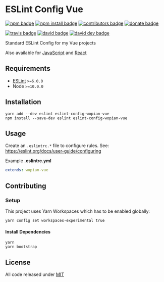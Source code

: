 # ESLint Config Vue

[![npm badge]][npm]
[![npm install badge]][npm]
[![contributors badge]][contributors]
[![donate badge]][donate]

[![travis badge]][travis]
[![david badge]][david]
[![david dev badge]][david dev]

Standard ESLint Config for my Vue projects

Also available for [JavaScript] and [React]

[JavaScript]:https://www.npmjs.com/package/eslint-config-wopian
[React]:https://www.npmjs.com/package/eslint-config-wopian-react

## Requirements

- [ESLint] `>=6.0.0`
- Node `>=10.0.0`

## Installation

```shell
yarn add --dev eslint eslint-config-wopian-vue
npm install --save-dev eslint eslint-config-wopian-vue
```

## Usage

Create an `.eslintrc.*` file to configure rules. See: https://eslint.org/docs/user-guide/configuring

Example **.eslintrc.yml**

```yaml
extends: wopian-vue
```

## Contributing

### Setup

This project uses Yarn Workspaces which has to be enabled globally:

```shell
yarn config set workspaces-experimental true
```

#### Install Dependencies

```shell
yarn
yarn bootstrap
```

## License

All code released under [MIT]

[eslint]: https://eslint.org

[mit]: https://github.com/wopian/eslint-config-wopian/blob/master/LICENSE.md

[npm]: https://www.npmjs.com/package/eslint-config-wopian-vue
[npm badge]: https://img.shields.io/npm/v/eslint-config-wopian-vue.svg?style=flat-square
[npm install badge]: https://img.shields.io/npm/dt/eslint-config-wopian-vue.svg?style=flat-square

[travis]: https://travis-ci.org/wopian/eslint-config-wopian
[travis badge]: https://img.shields.io/travis/wopian/eslint-config-wopian/master.svg?style=flat-square&label=linux%20%26%20macOS

[david]: https://david-dm.org/wopian/eslint-config-wopian?path=packages/eslint-config-wopian-vue
[david badge]: https://david-dm.org/wopian/eslint-config-wopian/status.svg?path=packages/eslint-config-wopian-vue&style=flat-square
[david dev]: https://david-dm.org/wopian/eslint-config-wopian?type=dev
[david dev badge]: https://img.shields.io/david/dev/wopian/eslint-config-wopian.svg?style=flat-square

[contributors]: https://github.com/wopian/eslint-config-wopian/graphs/contributors
[contributors badge]: https://img.shields.io/github/contributors/wopian/eslint-config-wopian.svg?style=flat-square

[donate]:https://paypal.me/wopian
[donate badge]:https://img.shields.io/badge/support%20me%20on-paypal.me-ff69b4.svg?style=flat-square
